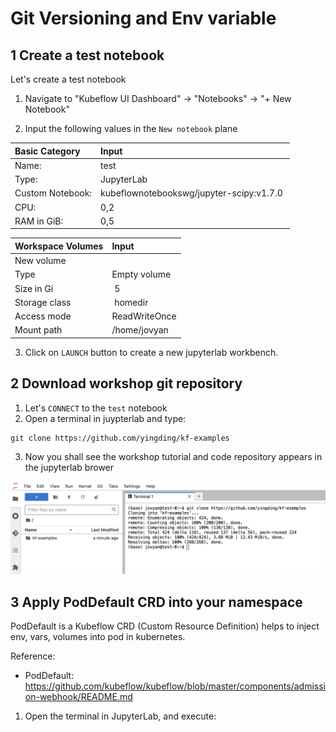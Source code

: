 # Git Versioning and Env variable

## 1 Create a test notebook
Let's create a test notebook

1. Navigate to "Kubeflow UI Dashboard" -> "Notebooks" -> "+ New Notebook"

2. Input the following values in the `New notebook` plane

| Basic Category | Input |
|:--- | :--- |
| Name: | test |
| Type: | JupyterLab |
| Custom Notebook: | kubeflownotebookswg/jupyter-scipy:v1.7.0 |
| CPU: | 0,2 |
| RAM in GiB: | 0,5 |

| Workspace Volumes | Input |
|:--- | :--- |
| New volume | |
| Type | Empty volume |
| Size in Gi | 5 |
| Storage class | homedir |
| Access mode | ReadWriteOnce |
| Mount path | /home/jovyan |

3. Click on `LAUNCH` button to create a new jupyterlab workbench.

## 2 Download workshop git repository

1. Let's `CONNECT` to the `test` notebook
2. Open a terminal in juypterlab and type:
```shell
git clone https://github.com/yingding/kf-examples
```
3. Now you shall see the workshop tutorial and code repository appears in the jupyterlab brower

![](./images/workbench4_git_clone.png)

## 3 Apply PodDefault CRD into your namespace

PodDefault is a Kubeflow CRD (Custom Resource Definition) helps to inject env, vars, volumes into pod in kubernetes.

Reference:
* PodDefault:  https://github.com/kubeflow/kubeflow/blob/master/components/admission-webhook/README.md

1. Open the terminal in JupyterLab, and execute:
```shell

```

